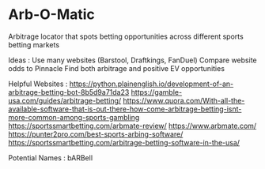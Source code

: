 # Arb-O-Matic
Arbitrage locator that spots betting opportunities across different sports betting markets

Ideas : 
Use many websites (Barstool, Draftkings, FanDuel)
Compare website odds to Pinnacle
Find both arbitrage and positive EV opportunities

Helpful Websites :
https://python.plainenglish.io/development-of-an-arbitrage-betting-bot-8b5d9a71da23
https://gamble-usa.com/guides/arbitrage-betting/
https://www.quora.com/With-all-the-available-software-that-is-out-there-how-come-arbitrage-betting-isnt-more-common-among-sports-gambling
https://sportssmartbetting.com/arbmate-review/
https://www.arbmate.com/
https://punter2pro.com/best-sports-arbing-software/
https://sportssmartbetting.com/arbitrage-betting-software-in-the-usa/


Potential Names : 
bARBell

